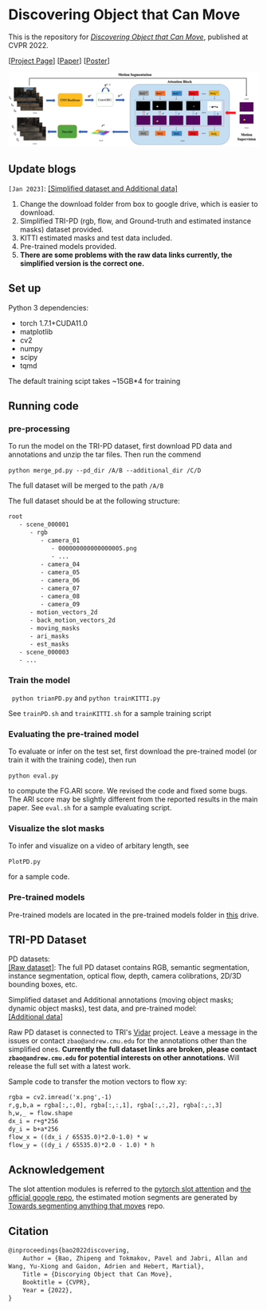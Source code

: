 
# Discovering Object that Can Move

This is the repository for [*Discovering Object that Can Move*](https://arxiv.org/abs/2203.10159), published at CVPR 2022.  


[[Project Page](https://zpbao.github.io/projects/CVPR22-Discovering/)]
[[Paper](https://openaccess.thecvf.com/content/CVPR2022/html/Bao_Discovering_Objects_That_Can_Move_CVPR_2022_paper.html)]
[[Poster](https://zpbao.github.io/projects/CVPR22-Discovering/image/poster.pdf)]

<img src='./imgs/pipeline.png' />

## Update blogs
`[Jan 2023]`: [[Simplified dataset and Additional data]](https://drive.google.com/drive/folders/1q5AjqhoivJb67h9MZCgUtqb4CooDrZhC?usp=sharing)  
1. Change the download folder from box to google drive, which is easier to download.  
2. Simplified TRI-PD (rgb, flow, and Ground-truth and estimated instance masks) dataset provided.  
3. KITTI estimated masks and test data included.  
4. Pre-trained models provided.  
5. **There are some problems with the raw data links currently, the simplified version is the correct one.**


## Set up

Python 3 dependencies:

* torch 1.7.1+CUDA11.0 
* matplotlib
* cv2
* numpy
* scipy
* tqmd

The default training scipt takes ~15GB*4 for training


## Running code
### pre-processing
To run the model on the TRI-PD dataset, first download PD data and annotations and unzip the tar files. Then run the commend

```python merge_pd.py --pd_dir /A/B --additional_dir /C/D``` 

The full dataset will be merged to the path ```/A/B``` 

The full dataset should be at the following structure:

```
root 
   - scene_000001
      - rgb
         - camera_01
            - 000000000000000005.png
            - ...
         - camera_04
         - camera_05
         - camera_06
         - camera_07
         - camera_08
         - camera_09
      - motion_vectors_2d
      - back_motion_vectors_2d
      - moving_masks
      - ari_masks
      - est_masks
   - scene_000003
   - ...
```

### Train the model 

``` python trianPD.py``` and ```python trainKITTI.py``` 

See ```trainPD.sh``` and ```trainKITTI.sh``` for a sample training script

### Evaluating the pre-trained model

To evaluate or infer on the test set, first download the pre-trained model (or train it with the training code), then run

```python eval.py``` 

to compute the FG.ARI score. We revised the code and fixed some bugs. The ARI score may be slightly different from the reported results in the main paper. 
See ```eval.sh``` for a sample evaluating script.

### Visualize the slot masks

To infer and visualize on a video of arbitary length, see

```PlotPD.py```

for a sample code.

### Pre-trained models

Pre-trained models are located in the pre-trained models folder in [this](https://drive.google.com/drive/folders/1q5AjqhoivJb67h9MZCgUtqb4CooDrZhC?usp=sharing) drive.


## TRI-PD Dataset 

PD datasets:   
[[Raw dataset]](./PD_raw_urls.txt): The full PD dataset contains RGB, semantic segmentation, instance segmentation, optical flow, depth, camera colibrations, 2D/3D bounding boxes, etc. 

Simplified dataset and Additional annotations (moving object masks; dynamic object masks), test data, and pre-trained model:   
[[Additional data]](https://drive.google.com/drive/folders/1q5AjqhoivJb67h9MZCgUtqb4CooDrZhC?usp=sharing) 

Raw PD dataset is connected to TRI's [Vidar](https://github.com/TRI-ML/vidar) project. Leave a message in the issues or contact `zbao@andrew.cmu.edu` for the annotations other than the simplified ones. **Currently the full dataset links are broken, please contact `zbao@andrew.cmu.edu` for potential interests on other annotations.** Will release the full set with a latest work. 



Sample code to transfer the motion vectors to flow xy:

```
rgba = cv2.imread('x.png',-1)
r,g,b,a = rgba[:,:,0], rgba[:,:,1], rgba[:,:,2], rgba[:,:,3]
h,w,_ = flow.shape
dx_i = r+g*256
dy_i = b+a*256
flow_x = ((dx_i / 65535.0)*2.0-1.0) * w
flow_y = ((dy_i / 65535.0)*2.0 - 1.0) * h            
```

## Acknowledgement
The slot attention modules is referred to the [pytorch slot attention](https://github.com/evelinehong/slot-attention-pytorch) and [the official google repo](https://github.com/google-research/google-research/tree/master/slot_attention), the estimated motion segments are generated by [Towards segmenting anything that moves](https://github.com/achalddave/segment-any-moving) repo.

## Citation

```
@inproceedings{bao2022discovering,
    Author = {Bao, Zhipeng and Tokmakov, Pavel and Jabri, Allan and Wang, Yu-Xiong and Gaidon, Adrien and Hebert, Martial},
    Title = {Discorying Object that Can Move},
    Booktitle = {CVPR},
    Year = {2022},
}
```



